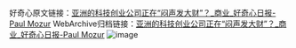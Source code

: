 好奇心原文链接：[亚洲的科技创业公司正在“闷声发大财”？_商业_好奇心日报-Paul Mozur](https://www.qdaily.com/articles/12195.html)
WebArchive归档链接：[亚洲的科技创业公司正在“闷声发大财”？_商业_好奇心日报-Paul Mozur](http://web.archive.org/web/20190623172013/https://www.qdaily.com/articles/12195.html)
![image](http://ww3.sinaimg.cn/large/007d5XDply1g3wifurhiyj30u0422b29)